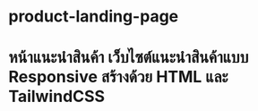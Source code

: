 # product-landing-page
# หน้าแนะนําสินค้า เว็บไซต์แนะนําสินค้าแบบ Responsive สร้างด้วย HTML และ TailwindCSS
